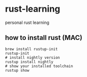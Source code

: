 # rust-learning
personal rust learning

## how to install rust (MAC)
```shell
brew install rustup-init
rustup-init
# install nightly version
rustup install nightly
# show your installed toolchain
rustup show
```